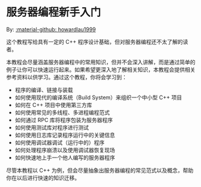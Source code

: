 # 服务器编程新手入门

By: [:material-github: howardlau1999](https://github.com/howardlau1999)

这个教程写给具有一定的 C++ 程序设计基础，但对服务器编程还不太了解的读者。

本教程会尽量涵盖服务器编程中的常用知识，但并不会深入讲解，而是通过简单的例子让你可以快速运行起来。如果希望更深入地了解相关知识，本教程会提供相关参考资料以供学习。通过这个教程，你将会学习到：

- 程序的编译、链接与装载
- 如何使用现代的编译系统（Build System）来组织一个中小型 C++ 项目
- 如何在 C++ 项目中使用第三方库
- 如何使用常见的多线程、多进程编程范式
- 如何通过 RPC 库将程序包装为服务器程序
- 如何使用测试库对程序进行测试
- 如何使用日志库记录程序运行中的关键信息
- 如何使用调试器调试（运行中的）程序
- 如何处理程序崩溃以及使用调试器恢复现场
- 如何快速地上手一个他人编写的服务器程序

尽管本教程以 C++ 为例，但会尽量抽象出服务器编程的常见范式以及概念，帮助你在以后进行快速的知识迁移。
